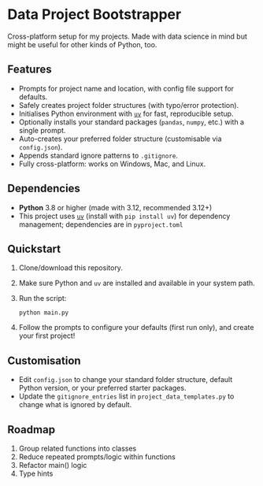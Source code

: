 # Data Project Bootstrapper

Cross-platform setup for my projects. Made with data science in mind but might be useful for other kinds of Python, too.

## Features

- Prompts for project name and location, with config file support for defaults.
- Safely creates project folder structures (with typo/error protection).
- Initialises Python environment with [`uv`](https://github.com/astral-sh/uv) for fast, reproducible setup.
- Optionally installs your standard packages (`pandas`, `numpy`, etc.) with a single prompt.
- Auto-creates your preferred folder structure (customisable via `config.json`).
- Appends standard ignore patterns to `.gitignore`.
- Fully cross-platform: works on Windows, Mac, and Linux.

## Dependencies

- **Python** 3.8 or higher (made with 3.12, recommended 3.12+)
- This project uses [`uv`](https://github.com/astral-sh/uv) (install with `pip install uv`) for dependency management; dependencies are in `pyproject.toml`

## Quickstart

1. Clone/download this repository.
2. Make sure Python and `uv` are installed and available in your system path.
3. Run the script:

   ```
   python main.py
   ```

4. Follow the prompts to configure your defaults (first run only), and create your first project!

## Customisation

- Edit `config.json` to change your standard folder structure, default Python version, or your preferred starter packages.
- Update the `gitignore_entries` list in `project_data_templates.py` to change what is ignored by default.

## Roadmap
1. Group related functions into classes
2. Reduce repeated prompts/logic within functions
3. Refactor main() logic
4. Type hints